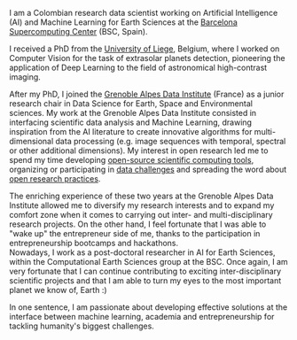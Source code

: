 I am a Colombian research data scientist working on Artificial Intelligence (AI) and Machine Learning for Earth Sciences at the [Barcelona Supercomputing Center](https://www.bsc.es) (BSC, Spain).

I received a PhD from the [University of Liege](https://www.uliege.be/), Belgium, where I worked on Computer Vision for the task of extrasolar planets detection, pioneering the application of Deep Learning to the field of astronomical high-contrast imaging. 

After my PhD, I joined the [Grenoble Alpes Data Institute](https://data-institute.univ-grenoble-alpes.fr/) (France) as a junior research chair in Data Science for Earth, Space and Environmental sciences. My work at the Grenoble Alpes Data Institute consisted in interfacing scientific data analysis and Machine Learning, drawing inspiration from the AI literature to create innovative algorithms for multi-dimensional data processing (e.g. image sequences with temporal, spectral or other additional dimensions). My interest in open research led me to spend my time developing [open-source scientific computing tools](https://carlgogo.github.io/software/), organizing or participating in [data challenges](https://exoplanet-imaging-challenge.github.io/) and spreading the word about [open research practices](https://grenoble-alpes-data-institute.github.io/2018-05-31-grenoble-software-carpentry/). 

The enriching experience of these two years at the Grenoble Alpes Data Institute allowed me to diversify my research interests and to expand my comfort zone when it comes to carrying out inter- and multi-disciplinary research projects. On the other hand, I feel fortunate that I was able to "wake up" the entrepreneur side of me, thanks to the participation in entrepreneurship bootcamps and hackathons.    
Nowadays, I work as a post-doctoral researcher in AI for Earth Sciences, within the Computational Earth Sciences group at the BSC. Once again, I am very fortunate that I can continue contributing to exciting inter-disciplinary scientific projects and that I am able to turn my eyes to the most important planet we know of, Earth :)

In one sentence, I am passionate about developing effective solutions at the interface between machine learning, academia and entrepreneurship for tackling humanity's biggest challenges.   